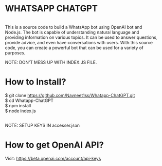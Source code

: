 # WHATSAPP CHATGPT
<br>
This is a source code to build a WhatsApp bot using OpenAI bot and Node.js. The bot is capable of understanding natural language and providing information on various topics. It can be used to answer questions, provide advice, and even have conversations with users. With this source code, you can create a powerful bot that can be used for a variety of purposes. <br>

NOTE: DON'T MESS UP WITH INDEX.JS FILE. <br>

# How to Install? 
$ git clone https://github.com/Navneet1ss/Whatapp-ChatGPT.git <br>
$ cd Whatapp-ChatGPT <br>
$ npm install <br>
$ node index.js <br>

<br> NOTE: SETUP KEYS IN accesser.json


# How to get OpenAI API?
Visit: https://beta.openai.com/account/api-keys
